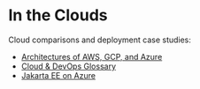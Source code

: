 # In the Clouds

Cloud comparisons and deployment case studies:

- [Architectures of AWS, GCP, and Azure](aws-gcp-azure.md)
- [Cloud & DevOps Glossary](aws-gcp-azure_glossary.md)
- [Jakarta EE on Azure](jakarta-ee-azure.md)
